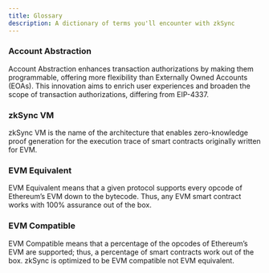 ```yaml
---
title: Glossary
description: A dictionary of terms you'll encounter with zkSync
---
```


### **Account Abstraction**

Account Abstraction enhances transaction authorizations by making them programmable,
offering more flexibility than Externally Owned Accounts (EOAs).
This innovation aims to enrich user experiences and broaden the scope of transaction authorizations,
differing from EIP-4337.

### **zkSync VM**

zkSync VM is the name of the architecture that enables zero-knowledge proof generation
for the execution trace of smart contracts originally written for EVM.

### **EVM Equivalent**

EVM Equivalent means that a given protocol supports every opcode
of Ethereum’s EVM down to the bytecode.
Thus, any EVM smart contract works with 100% assurance out of the box.

### **EVM Compatible**

EVM Compatible means that a percentage of the opcodes of Ethereum’s EVM are supported;
thus, a percentage of smart contracts work out of the box.
zkSync is optimized to be EVM compatible not EVM equivalent.
